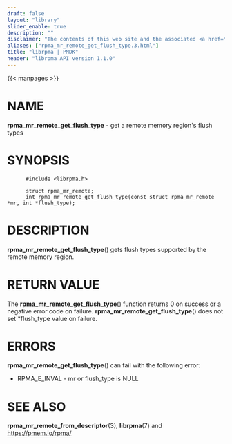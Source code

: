 ```yaml
---
draft: false
layout: "library"
slider_enable: true
description: ""
disclaimer: "The contents of this web site and the associated <a href=\"https://github.com/pmem\">GitHub repositories</a> are BSD-licensed open source."
aliases: ["rpma_mr_remote_get_flush_type.3.html"]
title: "librpma | PMDK"
header: "librpma API version 1.1.0"
---
```

{{< manpages >}}

[comment]: <> (SPDX-License-Identifier: BSD-3-Clause)
[comment]: <> (Copyright 2020-2022, Intel Corporation)

# NAME

**rpma_mr_remote_get_flush_type** - get a remote memory region\'s flush
types

# SYNOPSIS

          #include <librpma.h>

          struct rpma_mr_remote;
          int rpma_mr_remote_get_flush_type(const struct rpma_mr_remote *mr, int *flush_type);

# DESCRIPTION

**rpma_mr_remote_get_flush_type**() gets flush types supported by the
remote memory region.

# RETURN VALUE

The **rpma_mr_remote_get_flush_type**() function returns 0 on success or
a negative error code on failure. **rpma_mr_remote_get_flush_type**()
does not set \*flush_type value on failure.

# ERRORS

**rpma_mr_remote_get_flush_type**() can fail with the following error:

-   RPMA_E\_INVAL - mr or flush_type is NULL

# SEE ALSO

**rpma_mr_remote_from_descriptor**(3), **librpma**(7) and
https://pmem.io/rpma/
